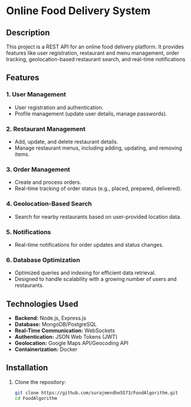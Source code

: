 # Online Food Delivery System

## Description
This project is a REST API for an online food delivery platform. It provides features like user registration, restaurant and menu management, order tracking, geolocation-based restaurant search, and real-time notifications

## Features

### 1. User Management
- User registration and authentication.
- Profile management (update user details, manage passwords).

### 2. Restaurant Management
- Add, update, and delete restaurant details.
- Manage restaurant menus, including adding, updating, and removing items.

### 3. Order Management
- Create and process orders.
- Real-time tracking of order status (e.g., placed, prepared, delivered).

### 4. Geolocation-Based Search
- Search for nearby restaurants based on user-provided location data.

### 5. Notifications
- Real-time notifications for order updates and status changes.

### 6. Database Optimization
- Optimized queries and indexing for efficient data retrieval.
- Designed to handle scalability with a growing number of users and restaurants.

## Technologies Used
- **Backend:** Node.js, Express.js
- **Database:** MongoDB/PostgreSQL
- **Real-Time Communication:** WebSockets
- **Authentication:** JSON Web Tokens (JWT)
- **Geolocation:** Google Maps API/Geocoding API
- **Containerization:** Docker
  

## Installation

1. Clone the repository:
   ```bash
   git clone https://github.com/surajmendhe5573/FoodAlgorithm.git
   cd FoodAlgorithm
   
